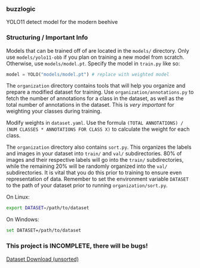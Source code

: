 ### buzzlogic
YOLO11 detect model for the modern beehive

### Structuring / Important Info
Models that can be trained off of are located in the `models/` directory. Only use `models/yolo11-obb` if you plan on training a new model from scratch. Otherwise, use `models/model.pt`. Specify the model in `train.py` like so:

```python
model = YOLO("models/model.pt") # replace with weighted model
```

The `organization` directory contains tools that will help you organize and prepare a modified dataset for training. Use `organization/annotations.py` to fetch the number of annotations for a class in the dataset, as well as the total number of annotations in the dataset. This is *very important* for weighting your classes during training. 

Modify weights in `dataset.yaml`. Use the formula `(TOTAL ANNOTATIONS) / (NUM CLASSES * ANNOTATIONS FOR CLASS X)` to calculate the weight for each class. 

The `organization` directory also contains `sort.py`. This organizes the labels and images in your dataset into `train/` and `val/` subdirectories. 80% of images and their respective labels will go into the `train/` subdirectories, while the remaining 20% will be randomly organized into the `val/` subdirectories. It is vital that you do this prior to training to ensure even representation of data. Remember to set the environment variable `DATASET` to the path of your dataset prior to running `organization/sort.py`.

On Linux:
```bash
export DATASET=/path/to/dataset
```

On Windows:
```bash
set DATASET=/path/to/dataset
```

### This project is INCOMPLETE, there will be bugs!

[Dataset Download (unsorted)](https://unlimited.beer:9443/index.php/s/K7YfALD2atnL89T)
